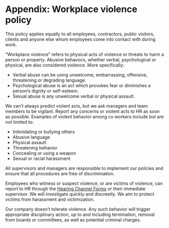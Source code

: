 # Appendix: Workplace violence policy

This policy applies equally to all employees, contractors, public visitors, clients and anyone else whom employees come into contact with during work.

“Workplace violence” refers to physical acts of violence or threats to harm a person or property. Abusive behaviors, whether verbal, psychological or physical, are also considered violence. More specifically:

* Verbal abuse can be using unwelcome, embarrassing, offensive, threatening or degrading language.
* Psychological abuse is an act which provokes fear or diminishes a person’s dignity or self-esteem.
* Sexual abuse is any unwelcome verbal or physical assault.

We can’t always predict violent acts, but we ask managers and team members to be vigilant. Report any concerns or violent acts to HR as soon as possible. Examples of violent behavior among co workers include but are not limited to:

* Intimidating or bullying others
* Abusive language
* Physical assault
* Threatening behavior
* Concealing or using a weapon
* Sexual or racial harassment

All supervisors and managers are responsible to implement our policies and ensure that all procedures are free of discrimination.

Employees who witness or suspect violence, or are victims of violence, can report to HR through the [Hearing Channel Forms](https://forms.gle/1PVYgoR3c4BoXSMd8) or their immediate supervisor. We will investigate quickly and discreetly. We aim to protect victims from harassment and victimization.

Our company doesn’t tolerate violence. Any such behavior will trigger appropriate disciplinary action, up to and including termination, removal from boards or committees, as well as potential criminal charges.
